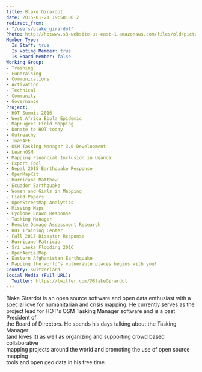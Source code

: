 ```yaml
---
title: Blake Girardot
date: 2015-01-21 19:58:00 Z
redirect_from:
- "/users/blake_girardot"
Photo: http://hotwww.s3-website-us-east-1.amazonaws.com/files/old/pictures/picture-250-1455894309.jpg
Member Type:
  Is Staff: true
  Is Voting Member: true
  Is Board Member: false
Working Group:
- Training
- Fundraising
- Communications
- Activation
- Technical
- Community
- Governance
Project:
- HOT Summit 2016
- West Africa Ebola Epidemic
- MapFugees Field Mapping
- Donate to HOT today
- Outreachy
- InaSAFE
- OSM Tasking Manager 3.0 Development
- LearnOSM
- Mapping Financial Inclusion in Uganda
- Export Tool
- Nepal 2015 Earthquake Response
- OpenMapKit
- Hurricane Matthew
- Ecuador Earthquake
- Women and Girls in Mapping
- Field Papers
- OpenStreetMap Analytics
- Missing Maps
- Cyclone Enawo Response
- Tasking Manager
- Remote Damage Assessment Research
- HOT Training Center
- Fall 2017 Disaster Response
- Hurricane Patricia
- Sri Lanka Flooding 2016
- OpenAerialMap
- Eastern Afghanistan Earthquake
- Mapping the world’s vulnerable places begins with you!
Country: Switzerland
Social Media (Full URL):
  Twitter: https://twitter.com/@BlakeGirardot
---
```


<p>Blake Girardot is an open source software and open data enthusiast with a<br>special love for humanitarian and crisis mapping. He currently serves as the<br>project lead for HOT's OSM Tasking Manager software and is a past President of<br>the Board of Directors. He spends his days talking about the Tasking Manager<br>(and loves it) as well as organizing and supporting crowd based collaborative<br>mapping projects around the world and promoting the use of open source mapping<br>tools and open geo data in his free time.</p>
